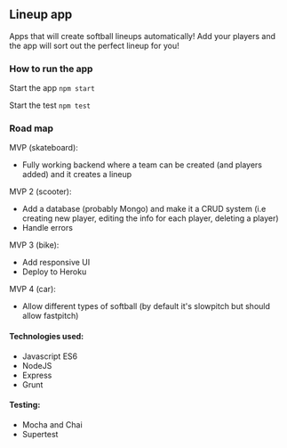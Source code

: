 ## Lineup app
Apps that will create softball lineups automatically!
Add your players and the app will sort out the perfect lineup for you!

### How to run the app
Start the app ```npm start```

Start the test ```npm test```


### Road map
MVP (skateboard):
- Fully working backend where a team can be created (and players added) and it creates a lineup

MVP 2 (scooter):
- Add a database (probably Mongo) and make it a CRUD system (i.e creating new player, editing the info for each player, deleting a player)
- Handle errors

MVP 3 (bike):
- Add responsive UI
- Deploy to Heroku

MVP 4 (car):
- Allow different types of softball (by default it's slowpitch but should allow fastpitch)

#### Technologies used:
- Javascript ES6
- NodeJS
- Express
- Grunt

#### Testing:
- Mocha and Chai
- Supertest
